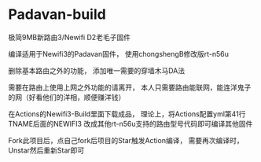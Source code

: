# Padavan-build 
极简9MB新路由3/Newifi D2老毛子固件

编译适用于Newifi3的Padavan固件，
使用chongshengB修改版rt-n56u

删除基本路由之外的功能，
添加唯一需要的穿墙木马DA法

需要在路由上使用上网之外功能的请离开，
本人只需要路由能联网，能连洋鬼子的网（好看他们的洋相，顺便赚洋钱）

在Actions的Newifi3-Build里面下载成品，
理论上，将Actions配置yml第41行TNAME后面的NEWIFI3
改成其他rt-n56u支持的路由型号代码即可编译其他固件

Fork此项目后，点自己fork后项目的Star触发Action编译，
需要再次编译时，Unstar然后重新Star即可
